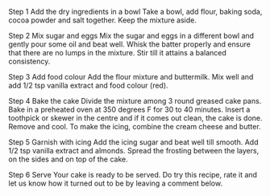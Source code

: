 Step 1 Add the dry ingredients in a bowl
Take a bowl, add flour, baking soda, cocoa powder and salt together. Keep the mixture aside.

Step 2 Mix sugar and eggs
Mix the sugar and eggs in a different bowl and gently pour some oil and beat well. Whisk the batter properly and ensure that there are no lumps in the mixture. Stir till it attains a balanced consistency.

Step 3 Add food colour
Add the flour mixture and buttermilk. Mix well and add 1/2 tsp vanilla extract and food colour (red).

Step 4 Bake the cake
Divide the mixture among 3 round greased cake pans. Bake in a preheated oven at 350 degrees F for 30 to 40 minutes. Insert a toothpick or skewer in the centre and if it comes out clean, the cake is done. Remove and cool. To make the icing, combine the cream cheese and butter.

Step 5 Garnish with icing
Add the icing sugar and beat well till smooth. Add 1/2 tsp vanilla extract and almonds. Spread the frosting between the layers, on the sides and on top of the cake.

Step 6 Serve
Your cake is ready to be served. Do try this recipe, rate it and let us know how it turned out to be by leaving a comment below.